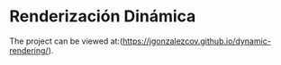 # Renderización Dinámica

The project can be viewed at:(https://jgonzalezcov.github.io/dynamic-rendering/).

